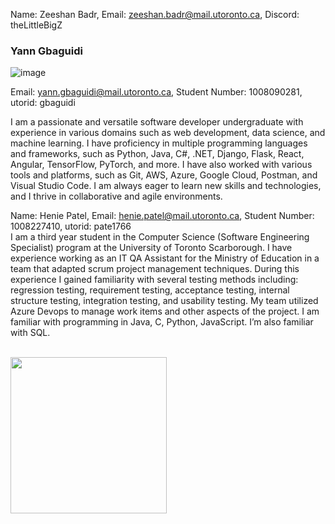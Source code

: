 Name: Zeeshan Badr, Email: zeeshan.badr@mail.utoronto.ca, Discord: theLittleBigZ



### Yann Gbaguidi 
![image](https://github.com/theLittleBigZ/C01-Group9-Project/assets/69763285/c4eb4260-a4b7-4ac8-ab8c-e3e3ed32fb0b)

Email: yann.gbaguidi@mail.utoronto.ca, Student Number: 1008090281, utorid: gbaguidi

I am a passionate and versatile software developer undergraduate with experience in various domains such as web development, data science, and machine learning.  I have proficiency in multiple programming languages and frameworks, such as Python, Java, C#, .NET, Django, Flask, React, Angular, TensorFlow, PyTorch, and more. I have also worked with various tools and platforms, such as Git, AWS, Azure, Google Cloud, Postman, and Visual Studio Code. I am always eager to learn new skills and technologies, and I thrive in collaborative and agile environments. 


Name: Henie Patel, Email: henie.patel@mail.utoronto.ca, Student Number: 1008227410, utorid: pate1766
<br /> I am a third year student in the Computer Science (Software Engineering Specialist) program at the University of Toronto Scarborough. I have experience working as an IT QA Assistant for the Ministry of Education in a team that adapted scrum project management techniques. During this experience I gained familiarity with several testing methods including: regression testing,  requirement testing, acceptance testing, internal structure testing, integration testing, and usability testing. My team utilized Azure Devops to manage work items and other aspects of the project. I am familiar with programming in Java, C, Python, JavaScript. I’m also familiar with SQL.

<br /> <img src=https://github.com/Henie20/C01Lab1/assets/110190917/84e259c5-388e-4925-8f3a-57b1e99e1a3e  width="250">
